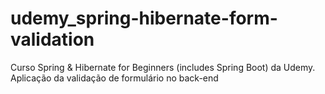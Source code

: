 # udemy_spring-hibernate-form-validation
Curso Spring &amp; Hibernate for Beginners (includes Spring Boot) da Udemy. Aplicação da validação de formulário no back-end
